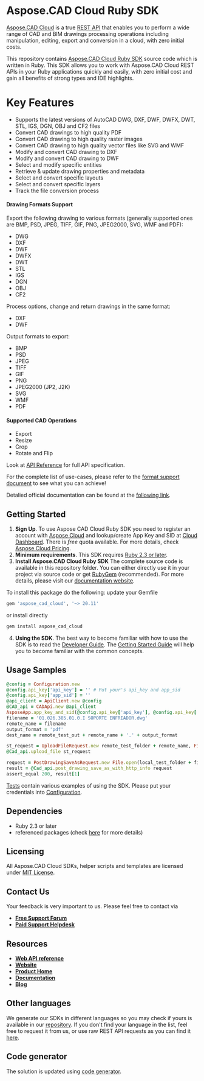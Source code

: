 # Aspose.CAD Cloud Ruby SDK
[Aspose.CAD Cloud](https://products.aspose.cloud/cad) is a true [REST API](https://apireference.aspose.cloud/cad/) that enables you to perform a wide range of CAD and BIM drawings processing operations including manipulation, editing, export and conversion in a cloud, with zero initial costs.

This repository contains [Aspose.CAD Cloud Ruby SDK](https://products.aspose.cloud/cad/ruby) source code which is written in Ruby. This SDK allows you to work with Aspose.CAD Cloud REST APIs in your Ruby applications quickly and easily, with zero initial cost and gain all benefits of strong types and IDE highlights.

# Key Features

* Supports the latest versions of AutoCAD DWG, DXF, DWF, DWFX, DWT, STL, IGS, DGN, OBJ and CF2 files
* Convert CAD drawings to high quality PDF
* Convert CAD drawing to high quality raster images
* Convert CAD drawing to high quality vector files like SVG and WMF
* Modify and convert CAD drawing to DXF
* Modify and convert CAD drawing to DWF
* Select and modify specific entities
* Retrieve & update drawing properties and metadata
* Select and convert specific layouts
* Select and convert specific layers
* Track the file conversion process

#### Drawing Formats Support
Export the following drawing to various formats (generally supported ones are BMP, PSD, JPEG, TIFF, GIF, PNG, JPEG2000, SVG, WMF and PDF):
* DWG
* DXF
* DWF
* DWFX
* DWT
* STL
* IGS
* DGN
* OBJ
* CF2

Process options, change and return drawings in the same format:
* DXF
* DWF

Output formats to export:
* BMP
* PSD
* JPEG
* TIFF
* GIF
* PNG
* JPEG2000 (JP2, J2K)
* SVG
* WMF
* PDF

#### Supported CAD Operations
* Export 
* Resize
* Crop
* Rotate and Flip

Look at [API Reference](https://apireference.aspose.cloud/cad/) for full API specification.

For the complete list of use-cases, please refer to the [format support document](https://docs.aspose.cloud/cad/supported-file-formats/) to see what you can achieve!

Detalied official documentation can be found at the [following link](https://docs.aspose.cloud/cad/).

## Getting Started
1. **Sign Up**. To use Aspose CAD Cloud Ruby SDK you need to register an account with [Aspose Cloud](https://www.aspose.cloud/) and lookup/create App Key and SID at [Cloud Dashboard](https://dashboard.aspose.cloud/#/apps). There is *free* quota available. For more details, check [Aspose Cloud Pricing](https://purchase.aspose.cloud/pricing).
2. **Minimum requirements**. This SDK requires [Ruby 2.3 or later](https://www.ruby-lang.org/en/downloads/).
3. **Install Aspose.CAD Cloud Ruby SDK** The complete source code is available in this repository folder. You can either directly use it in your project via source code or get [RubyGem](https://rubygems.org/gems/aspose_cad_cloud) (recommended). For more details, please visit our [documentation website](https://docs.aspose.cloud/cad/available-sdks/).

To install this package do the following:
update your Gemfile
```ruby
gem 'aspose_cad_cloud', '~> 20.11'
```
or install directly
```bash
gem install aspose_cad_cloud
```
4. **Using the SDK**. The best way to become familiar with how to use the SDK is to read the [Developer Guide](https://docs.aspose.cloud/cad/developer-guide/). The [Getting Started Guide](https://docs.aspose.cloud/cad/getting-started/) will help you to become familiar with the common concepts.

## Usage Samples
```ruby
@config = Configuration.new
@config.api_key['api_key'] = '' # Put your's api_key and app_sid
@config.api_key['app_sid'] = ''
@api_client = ApiClient.new @config
@CAD_api = CADApi.new @api_client
AsposeApp.app_key_and_sid(@config.api_key['api_key'], @config.api_key['app_sid'])
filename = '01.026.385.01.0.I SOPORTE ENFRIADOR.dwg'
remote_name = filename
output_format = 'pdf'
dest_name = remote_test_out + remote_name + '.' + output_format

st_request = UploadFileRequest.new remote_test_folder + remote_name, File.open(local_test_folder + filename, "r")
@Cad_api.upload_file st_request

request = PostDrawingSaveAsRequest.new File.open(local_test_folder + filename, "r"), output_format, remote_test_folder + filename, nil
result = @Cad_api.post_drawing_save_as_with_http_info request
assert_equal 200, result[1]
```
      
[Tests](tests/) contain various examples of using the SDK.
Please put your credentials into [Configuration](lib/configuration.rb).

## Dependencies
- Ruby 2.3 or later
- referenced packages (check [here](Gemfile) for more details)

## Licensing
All Aspose.CAD Cloud SDKs, helper scripts and templates are licensed under [MIT License](LICENSE).

## Contact Us
Your feedback is very important to us. Please feel free to contact via
+ [**Free Support Forum**](https://forum.aspose.cloud/c/cad)
+ [**Paid Support Helpdesk**](https://helpdesk.aspose.cloud/)

## Resources
+ [**Web API reference**](https://apireference.aspose.cloud/cad/)
+ [**Website**](https://www.aspose.cloud)
+ [**Product Home**](https://products.aspose.cloud/cad)
+ [**Documentation**](https://docs.aspose.cloud/cad/)
+ [**Blog**](https://blog.aspose.cloud/category/aspose-products/aspose.cad-cloud/)

## Other languages
We generate our SDKs in different languages so you may check if yours is available in our [repository](https://github.com/aspose-cad-cloud). If you don't find your language in the list, feel free to request it from us, or use raw REST API requests as you can find it [here](https://products.aspose.cloud/cad/curl).

## Code generator
The solution is updated using [code generator](https://github.com/aspose-cad-cloud/aspose-cad-cloud-codegen).
